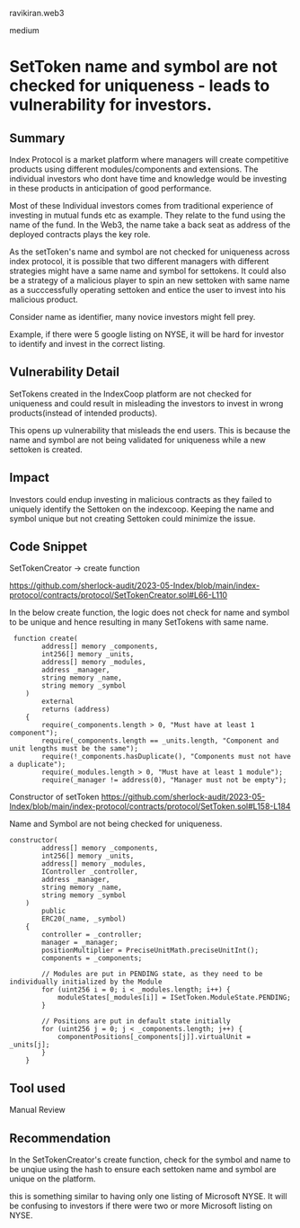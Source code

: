ravikiran.web3

medium

# SetToken name and symbol are not checked for uniqueness - leads to vulnerability for investors.

## Summary
Index Protocol is a market platform where managers will create competitive products using different modules/components and extensions. The individual investors who dont have time and knowledge would be investing in these products in anticipation of good performance.

Most of these Individual investors comes from traditional experience of investing in mutual funds etc as example. They relate to the fund using the name of the fund. In the Web3, the name take a back seat as address of the deployed contracts plays the key role.

As the setToken's name and symbol are not checked for uniqueness across index protocol, it is possible that two different managers with different strategies might have a same name and symbol for settokens. It could also be a strategy of a malicious player to spin an new settoken with same name as a succcessfully operating settoken and entice the user to invest into his malicious product.

Consider name as identifier, many novice investors might fell prey.

Example, if there were 5  google listing on NYSE, it will be hard for investor to identify and invest in the correct listing.

## Vulnerability Detail
SetTokens created in the IndexCoop platform are not checked for uniqueness and could result in misleading the investors to invest in wrong products(instead of intended products).

This opens up vulnerability that misleads the end users.  This is because the name and symbol are not being validated for uniqueness while a new settoken is created.

## Impact
Investors could endup investing in malicious contracts as they failed to uniquely identify the Settoken on the indexcoop.
Keeping the name and symbol unique but not creating Settoken could minimize the issue.

## Code Snippet
SetTokenCreator -> create function

https://github.com/sherlock-audit/2023-05-Index/blob/main/index-protocol/contracts/protocol/SetTokenCreator.sol#L66-L110

In the below create function, the logic does not check for name and symbol to be unique and hence resulting in many SetTokens with same name.

```Solidity
 function create(
        address[] memory _components,
        int256[] memory _units,
        address[] memory _modules,
        address _manager,
        string memory _name,
        string memory _symbol
    )
        external
        returns (address)
    {
        require(_components.length > 0, "Must have at least 1 component");
        require(_components.length == _units.length, "Component and unit lengths must be the same");
        require(!_components.hasDuplicate(), "Components must not have a duplicate");
        require(_modules.length > 0, "Must have at least 1 module");
        require(_manager != address(0), "Manager must not be empty");
```


Constructor of setToken
https://github.com/sherlock-audit/2023-05-Index/blob/main/index-protocol/contracts/protocol/SetToken.sol#L158-L184

Name and Symbol are not being checked for uniqueness.
```solidity
constructor(
        address[] memory _components,
        int256[] memory _units,
        address[] memory _modules,
        IController _controller,
        address _manager,
        string memory _name,
        string memory _symbol
    )
        public
        ERC20(_name, _symbol)
    {
        controller = _controller;
        manager = _manager;
        positionMultiplier = PreciseUnitMath.preciseUnitInt();
        components = _components;

        // Modules are put in PENDING state, as they need to be individually initialized by the Module
        for (uint256 i = 0; i < _modules.length; i++) {
            moduleStates[_modules[i]] = ISetToken.ModuleState.PENDING;
        }

        // Positions are put in default state initially
        for (uint256 j = 0; j < _components.length; j++) {
            componentPositions[_components[j]].virtualUnit = _units[j];
        }
    }
```


## Tool used

Manual Review

## Recommendation
In the SetTokenCreator's create function, check for the symbol and name to be unqiue using the hash to ensure each settoken name and symbol are unique on the platform.

this is something similar to having only one listing of Microsoft NYSE. It will be confusing to investors if there were two or more Microsoft listing on NYSE.
 

